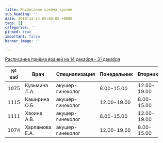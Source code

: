 ```yaml
---
title: Расписание приёма врачей
sub_heading: ''
date: 2018-12-14 00:00:00 +0000
tags: []
categories: ''
pinned: true
important: false
banner_image: ''

---
```

[Расписание приёма врачей на 14 декабря - 31 декабря](/uploads/FilePath_200.pdf "Расписание приёма врачей на 14 декабря - 31 декабря")

<!--more-->

| № каб | Врач | Специализация | Понедельник | Вторник | Среда | Четверг |  
|---|---|---|---|---|---|---|  
| 1075 | Кузьмина Л.А.| акушер-гинеколог | 8.00-15.00 | 12.00-19.00 | 8.00-15.00 |12.00-19.00 |  
| 1115 | Каширина О.Б. | акушер-гинеколог | 12.00-19.00 | 8.00-15.00 | 12.00-19.00 | 8.00-15.00 |  
| 1111 | Хвоина А.В. | акушер-гинеколог | 8.00-15.00 | 12.00-19.00 | 8.00-15.00 |12.00-19.00 |  
| 1074 | Харламова Е.А. | акушер-гинеколог | 12.00-19.00 | 8.00-15.00 | 12.00-19.00 | 8.00-15.00 |